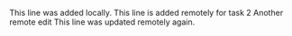 This line was added locally.
This line is added remotely for task 2
Another remote edit 
This line was updated remotely again.
